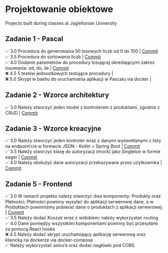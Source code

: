 # Projektowanie obiektowe 

Projects built during classes at Jagiellonian University   
## Zadanie 1 - Pascal
✅ 3.0 Procedura do generowania 50 losowych liczb od 0 do 100 | [Commit](https://github.com/rabarbar15/projektowanie-obiektowe/commit/a280a248cf0a48677e0fbd65dff9ec21fba9cd1f)     
✅ 3.5 Procedura do sortowania liczb | [Commit](https://github.com/rabarbar15/projektowanie-obiektowe/commit/3099ba4e9873e69487ca89ba72dc5eb15d86997e)    
✅ 4.0  Dodanie parametrów do procedury losującej określającymi zakres losowania: od, do, ile | [Commit](https://github.com/rabarbar15/projektowanie-obiektowe/commit/52b40713741cb48ac4e9133384b7a3611a5e202e)   
❌ 4.5 5 testów jednostkowych testujące procedury |   
❌ 5.0 Skrypt w bashu do uruchamiania aplikacji w Pascalu via docker |   

## Zadanie 2 - Wzorce architektury
✅ 3.0 Należy stworzyć jeden model z kontrolerem z produktami, zgodnie z CRUD | [Commit](https://github.com/rabarbar15/projektowanie-obiektowe/commit/df831e704a95bcdfe2081836772f2cb3cc3995b9)   

## Zadanie 3 - Wzorce kreacyjne
✅ 3.0 Należy stworzyć jeden kontroler wraz z danymi wyświetlanymi z listy na endpoint’cie w formacie JSON - Kotlin + Spring Boot | [Commit](https://github.com/rabarbar15/projektowanie-obiektowe/commit/63245ed6d6f2130f966197ea2da4e4e79d8d3088)     
✅ 3.5 Należy stworzyć klasę do autoryzacji (mock) jako Singleton w formie eager | [Commit](https://github.com/rabarbar15/projektowanie-obiektowe/commit/608d2a76d1c62a812abd6335ae06899b12c3467d)     
✅ 4.0 Należy obsłużyć dane autoryzacji przekazywane przez użytkownika | [Commit](https://github.com/rabarbar15/projektowanie-obiektowe/commit/99f557208256281a7aa46e9829f940aca8af4fdb)    

## Zadanie 5 - Frontend    
✅ 3.0 W ramach projektu należy stworzyć dwa komponenty: Produkty oraz Płatności; Płatności powinny wysyłać do aplikacji serwerowej dane, a w Produktach powinniśmy pobierać dane o produktach z aplikacji serwerowej; | [Commit](https://github.com/rabarbar15/projektowanie-obiektowe/commit/dd369442b0163e3aef0cb1671e5c4fcf87494588)            
✅ 3.5 Należy dodać Koszyk wraz z widokiem; należy wykorzystać routing    
✅ 4.0 Dane pomiędzy wszystkimi komponentami powinny być przesyłane za pomocą React hooks   
❌ 4.5 Należy dodać skrypt uruchamiający aplikację serwerową oraz kliencką na dockerze via docker-compose     
✅ Należy wykorzystać axios’a oraz dodać nagłówki pod CORS     
